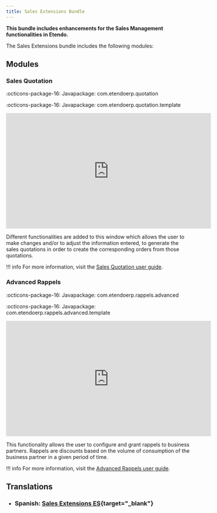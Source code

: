 ```yaml
---
title: Sales Extensions Bundle
---
```

**This bundle includes enhancements for the Sales Management functionalities in Etendo.** 

The Sales Extensions bundle includes the following modules:

## Modules

### Sales Quotation

:octicons-package-16: Javapackage: com.etendoerp.quotation

:octicons-package-16: Javapackage: com.etendoerp.quotation.template

<iframe width="560" height="315" src="https://www.youtube.com/embed/xkWfvKOXTUg" title="YouTube video player" frameborder="0" allow="accelerometer; autoplay; clipboard-write; encrypted-media; gyroscope; picture-in-picture" allowfullscreen></iframe>

Different functionalities are added to this window which allows the user to make changes and/or to adjust the information entered, to generate the sales quotations in order to create the corresponding orders from those quotations.

!!! info
        For more information, visit the [Sales Quotation user guide](/products/etendo-classic/user-guide/sales-management/transactions#advanced-sales-quotation).


### Advanced Rappels

:octicons-package-16: Javapackage: com.etendoerp.rappels.advanced

:octicons-package-16: Javapackage: com.etendoerp.rappels.advanced.template


<iframe width="560" height="315" src="https://www.youtube.com/embed/_iBwlVHvF4c" title="YouTube video player" frameborder="0" allow="accelerometer; autoplay; clipboard-write; encrypted-media; gyroscope; picture-in-picture; web-share" allowfullscreen></iframe>

This functionality allows the user to configure and grant rappels to business partners. Rappels are discounts based on the volume of consumption of the business partner in a given period of time.

!!! info
        For more information, visit the [Advanced Rappels user guide](/products/etendo-classic/user-guide/master-data-management/master-data/#rappel-configuration).

## Translations

- ### Spanish: [Sales Extensions ES](https://marketplace.etendo.cloud/?#/product-details?module=32AF7995603A4CCBB68FE24DDD8536D7){target="_blank"}
